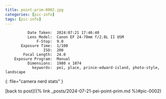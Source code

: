 ```yaml
---
title: point-prim-0002.jpg
categories: [pic-info]
tags: [pic-info]
---
```


```text
          Date Taken:  2024:07:21 17:46:40
          Lens Model:  Canon EF 24-70mm f/2.8L II USM
              F-Stop:  9.0
       Exposure Time:  1/100
                 ISO:  200
        Focal Length:  24.0
    Exposure Program:  Manual
          Dimensions:  1980 x 1074
            keywords:  pei, place, prince-edward-island, photo-style, landscape
```
{: file="camera nerd stats" }

[back to post]({% link _posts/2024-07-21-pei-point-prim.md %}#pic-0002)